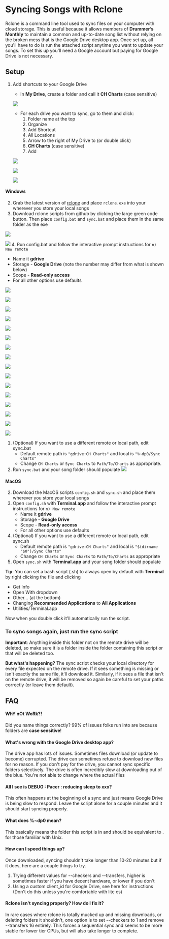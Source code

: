 # Syncing Songs with Rclone
 
Rclone is a command line tool used to sync files on your computer with cloud storage. This is useful because it allows members of **Drummer’s Monthly** to maintain a common and up-to-date song list without relying on the broken mess that is the Google Drive desktop app. Once set up, all you'll have to do is run the attached script anytime you want to update your songs. To set this up you'll need a Google account but paying for Google Drive is not necessary. 

## Setup

1. Add shortcuts to your Google Drive
   * In **My Drive**, create a folder and call it **CH Charts** (case sensitive)

   ![](image-guide/rclone-1-1.jpg)
   * For each drive you want to sync, go to them and click:
        1. Folder name at the top
        2. Organize
        3. Add Shortcut
        4. All Locations
        5. Arrow to the right of My Drive to (or double click)
        6. **CH Charts** (case sensitive)
        7. Add

    ![](image-guide/rclone-1-2.jpg)

    ![](image-guide/rclone-1-3.jpg)
    
    ![](image-guide/rclone-1-4.jpg)

#### Windows
2. Grab the latest version of [rclone](https://rclone.org/downloads/) and place `rclone.exe` into your wherever you store your local songs
3. Download rclone scripts from github by clicking the large green code button. Then place `config.bat` and `sync.bat` and place them in the same folder as the exe

![](image-guide/rclone-2-1.jpg)

![](image-guide/rclone-2-2.png)
4. Run config.bat and follow the interactive prompt instructions for `n) New remote`
* Name it **gdrive**
* Storage - **Google Drive** (note the number may differ from what is shown below)
* Scope - **Read-only access**
* For all other options use defaults
    
![](image-guide/rclone-4-1.png)

![](image-guide/rclone-4-2.png)

![](image-guide/rclone-4-3.png)

![](image-guide/rclone-4-4.png)

![](image-guide/rclone-4-5.png)

![](image-guide/rclone-4-6.png)

![](image-guide/rclone-4-7.png)

![](image-guide/rclone-4-8.png)

![](image-guide/rclone-4-9.png)

![](image-guide/rclone-4-10.png)

![](image-guide/rclone-4-11.png)

![](image-guide/rclone-4-12.png)

![](image-guide/rclone-4-13.png)

![](image-guide/rclone-4-14.png)

![](image-guide/rclone-4-15.png)

![](image-guide/rclone-4-16.png)

1. (Optional) If you want to use a different remote or local path, edit sync.bat
    * Default remote path is `"gdrive:CH Charts"` and local is `"%~dp0/Sync Charts"`
    * Change `CH Charts` or `Sync Charts` to `Path/To/Charts` as appropriate.
2. Run `sync.bat` and your song folder should populate 
![](image-guide/rclone-6-1.png)
   
#### MacOS
2. Download the MacOS scripts `config.sh` and `sync.sh` and place them wherever you store your local songs
3. Open `config.sh` with **Terminal.app** and follow the interactive prompt instructions for `n) New remote`
    * Name it **gdrive**
    * Storage - **Google Drive**
    * Scope - **Read-only access**
    * For all other options use defaults
4. (Optional) If you want to use a different remote or local path, edit sync.sh
    * Default remote path is `"gdrive:CH Charts"` and local is `"$(dirname "$0")/Sync Charts"`
    * Change `CH Charts` or `Sync Charts` to `Path/To/Charts` as appropriate
5. Open `sync.sh` with **Terminal.app** and your song folder should populate

**Tip**: You can set a bash script (.sh) to always open by default with **Terminal** by right clicking the file and clicking
* Get Info
* Open With dropdown
* Other... (at the bottom)
* Changing **Recommended Applications** to **All Applications**
* Utilities/Terminal.app
  
Now when you double click it'll automatically run the script.

### To sync songs again, just run the sync script

**Important**: Anything inside this folder not on the remote drive will be deleted, so make sure it is a folder inside the folder containing this script or that will be deleted too.

**But what's happening?** The sync script checks your local directory for every file expected on the remote drive. If it sees something is missing or isn't exactly the same file, it'll download it. Similarly, if it sees a file that isn't on the remote drive, it will be removed so again be careful to set your paths correctly (or leave them default). 

## FAQ 

#### WhY nOt WoRk?!
Did you name things correctly? 99% of issues folks run into are because folders are **case sensitive**!

#### What's wrong with the Google Drive desktop app?
The drive app has lots of issues. Sometimes files download (or update to become) corrupted. The drive can sometimes refuse to download new files for no reason. If you don't pay for the drive, you cannot sync specific folders selectively. The drive is often incredibly slow at downloading out of the blue. You're not able to change where the actual files 

#### All I see is DEBUG : Pacer : reducing sleep to xxx? 
This often happens at the beginning of a sync and just means Google Drive is being slow to respond. Leave the script alone for a couple minutes and it should start syncing properly. 

#### What does %~dp0 mean? 
This basically means the folder this script is in and should be equivalent to . for those familiar with Unix. 

#### How can I speed things up? 
Once downloaded, syncing shouldn't take longer than 10-20 minutes but if it does, here are a couple things to try.
1. Trying different values for --checkers and --transfers, higher is sometimes faster if you have decent hardware, or lower if you don't
2. Using a custom client_id for Google Drive, see here for instructions (Don't do this unless you're comfortable with lite cs)

#### Rclone isn't syncing properly? How do I fix it?
In rare cases where rclone is totally mucked up and missing downloads, or deleting folders it shouldn't, one option is to set --checkers to 1 and remove --transfers 16 entirely. This forces a sequential sync and seems to be more stable for lower tier CPUs, but will also take longer to complete.
